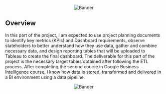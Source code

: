 <p align="center">
<img src="https://github.com/CindCodes/Google-Business-Intelligence-Capstone/blob/main/Graphics/DataBanner.png" alt="Banner" title="Data Models and Pipelines">
</p>

## Overview
In this part of the project, I am expected to use project planning documents to identify key metrics (KPIs) and Dashboard requirements, observe stateholders to better understand how they use data, gather and combine necessary data, and design reporting tables that will be uploaded to Tableau to create the final dashboard. The deliverable for this part of the project is the necessary target tables obtained after following the ETL process. After completing the second course in Google Business Intelligence course, I know how data is stored, transformed and delivered in a BI environment using a data pipeline. 

<p align="center">
<img src="https://github.com/CindCodes/Google-Business-Intelligence-Capstone/blob/main/Graphics/DataPreparation.png" alt="Banner" title="Data Preparation">
</p>

